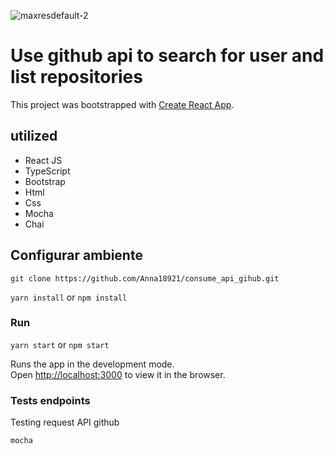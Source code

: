 ![maxresdefault-2](https://user-images.githubusercontent.com/53823948/109313281-ca1e3600-7826-11eb-85bc-2c335f4ba242.jpg)

# Use github api to search for user and list repositories

This project was bootstrapped with [Create React App](https://github.com/facebook/create-react-app).

## utilized

- React JS
- TypeScript
- Bootstrap
- Html
- Css
- Mocha
- Chai

## Configurar ambiente

`git clone https://github.com/Anna18921/consume_api_gihub.git`

`yarn install` or `npm install`

### Run

`yarn start` or `npm start`

Runs the app in the development mode.\
Open [http://localhost:3000](http://localhost:3000) to view it in the browser.

### Tests endpoints

Testing request API github

`mocha`
